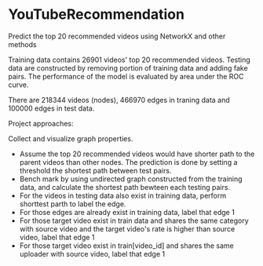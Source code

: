 # YouTubeRecommendation
Predict the top 20 recommended videos using NetworkX and other methods

Training data contains 26901 videos' top 20 recommended videos. Testing data are constructed by removing portion of training data and adding fake pairs. The performance of the model is evaluated by area under the ROC curve.

There are 218344 videos (nodes), 466970 edges in traning data and 100000 edges in test data.

Project approaches:

Collect and visualize graph properties.
* Assume the top 20 recommended videos would have shorter path to the parent videos than other nodes. The prediction is done by setting a threshold the shortest path between test pairs.
* Bench mark by using undirected graph constructed from the training data, and calculate the shortest path bewteen each testing pairs.
* For the videos in testing data also exist in training data, perform shorttest parth to label the edge.
* For those edges are already exist in training data, label that edge 1
* For those target video exist in train data and shares the same category with source video and the target video's rate is higher than source video, label that edge 1
* For those target video exist in train[video_id] and shares the same uploader with source video, label that edge 1
